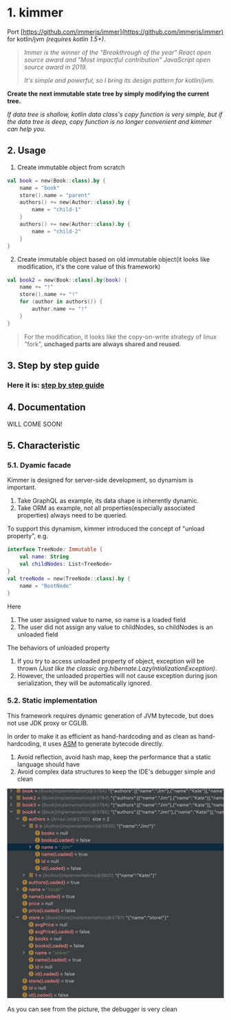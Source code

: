 # 1. kimmer

Port [https://github.com/immerjs/immer](https://github.com/immerjs/immer) for kotlin/jvm *(requires kotlin 1.5+)*.

> *Immer is the winner of the "Breakthrough of the year" React open source award and "Most impactful contribution" JavaScript open source award in 2019.*
> 
> *It's simple and powerful, so I bring its design pattern for kotlin/jvm.*

**Create the next immutable state tree by simply modifying the current tree.**

*If data tree is shallow, kotlin data class's copy function is very simple, but if the data tree is deep, copy function is no longer convenient and kimmer can help you.*

## 2. Usage

1. Create immutable object from scratch
```kt
val book = new(Book::class).by {
    name = "book"
    store().name = "parent"
    authors() += new(Author::class).by {
        name = "child-1"
    }
    authors() += new(Author::class).by {
        name = "child-2"
    }
}
```

2. Create immutable object based on old immutable object(it looks like modification, it's the core value of this framework)
```kt
val book2 = new(Book::class).by(book) {
    name += "!"
    store().name += "!"
    for (author in authors()) {
        author.name += "!"
    }
}
```

> For the modification, it looks like the copy-on-write strategy of linux "fork", **unchaged parts are always shared and reused**.

## 3. Step by step guide
### Here it is: [step by step guide](doc/get-started.md)

## 4. Documentation

WILL COME SOON!

## 5. Characteristic

### 5.1. Dyamic facade

Kimmer is designed for server-side development, so dynamism is important.

1. Take GraphQL as example, its data shape is inherently dynamic.
2. Take ORM as example, not all properties(especially associated properties) always need to be queried.

To support this dynamism, kimmer introduced the concept of "unload property", e.g.
```kt
interface TreeNode: Immutable {
    val name: String
    val childNodes: List<TreeNode>
}
val treeNode = new(TreeNode::class).by {
    name = "RootNode"
}
```
Here
1. The user assigned value to name, so name is a loaded field
2. The user did not assign any value to childNodes, so childNodes is an unloaded field

The behaviors of unloaded property
1. If you try to access unloaded property of object, exception will be thrown *(Just like the classic org.hibernate.LazyIntializationException)*.
2. However, the unloaded properties will not cause exception during json serialization, they will be automatically ignored.

### 5.2. Static implementation

This framework requires dynamic generation of JVM bytecode, but does not use JDK proxy or CGLIB. 

In order to make it as efficient as hand-hardcoding and as clean as hand-hardcoding, it uses [ASM](https://asm.ow2.io/) to generate bytecode directly.

1. Avoid reflection, avoid hash map, keep the performance that a static language should have
2. Avoid complex data structures to keep the IDE's debugger simple and clean

![image](doc/clean_debugger.jpeg)

As you can see from the picture, the debugger is very clean
